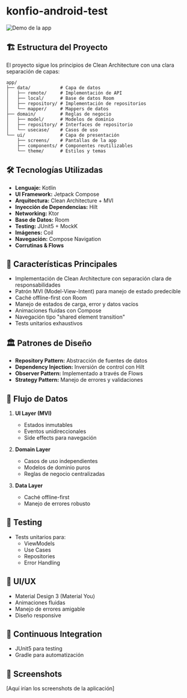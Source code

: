 # konfio-android-test

![Demo de la app](repo-assets/konfio-demo.webp)

## 🏗️ Estructura del Proyecto

El proyecto sigue los principios de Clean Architecture con una clara separación de capas:

```
app/
├── data/           # Capa de datos
│   ├── remote/     # Implementación de API
│   ├── local/      # Base de datos Room
│   ├── repository/ # Implementación de repositorios
│   └── mapper/     # Mappers de datos
├── domain/         # Reglas de negocio
│   ├── model/      # Modelos de dominio
│   ├── repository/ # Interfaces de repositorio
│   └── usecase/    # Casos de uso
└── ui/             # Capa de presentación
    ├── screens/    # Pantallas de la app
    ├── components/ # Componentes reutilizables
    └── theme/      # Estilos y temas
```

## 🛠️ Tecnologías Utilizadas

- **Lenguaje:** Kotlin
- **UI Framework:** Jetpack Compose
- **Arquitectura:** Clean Architecture + MVI
- **Inyección de Dependencias:** Hilt
- **Networking:** Ktor
- **Base de Datos:** Room
- **Testing:** JUnit5 + MockK
- **Imágenes:** Coil
- **Navegación:** Compose Navigation
- **Corrutinas & Flows**

## 📱 Características Principales

- Implementación de Clean Architecture con separación clara de responsabilidades
- Patrón MVI (Model-View-Intent) para manejo de estado predecible
- Caché offline-first con Room
- Manejo de estados de carga, error y datos vacíos
- Animaciones fluidas con Compose
- Navegación tipo "shared element transition"
- Tests unitarios exhaustivos

## 🏛️ Patrones de Diseño

- **Repository Pattern:** Abstracción de fuentes de datos
- **Dependency Injection:** Inversión de control con Hilt
- **Observer Pattern:** Implementado a través de Flows
- **Strategy Pattern:** Manejo de errores y validaciones

## 🔄 Flujo de Datos

1. **UI Layer (MVI)**
   - Estados inmutables
   - Eventos unidireccionales
   - Side effects para navegación

2. **Domain Layer**
   - Casos de uso independientes
   - Modelos de dominio puros
   - Reglas de negocio centralizadas

3. **Data Layer**
   - Caché offline-first
   - Manejo de errores robusto

## 🧪 Testing

- Tests unitarios para:
  - ViewModels
  - Use Cases
  - Repositories
  - Error Handling

## 🎨 UI/UX

- Material Design 3 (Material You)
- Animaciones fluidas
- Manejo de errores amigable
- Diseño responsive

## 🔄 Continuous Integration
- JUnit5 para testing
- Gradle para automatización

## 📱 Screenshots

[Aquí irían los screenshots de la aplicación]

